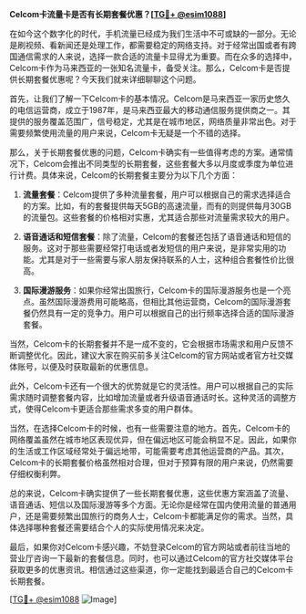 **Celcom卡流量卡是否有长期套餐优惠？[[TG💪+ @esim1088](https://t.me/s/esim1088)]**

在如今这个数字化的时代，手机流量已经成为我们生活中不可或缺的一部分。无论是刷视频、看新闻还是处理工作，都需要稳定的网络支持。对于经常出国或者有跨国通信需求的人来说，选择一款合适的流量卡显得尤为重要。而在众多的选择中，Celcom卡作为马来西亚的一张知名流量卡，备受关注。那么，Celcom卡是否提供长期套餐优惠呢？今天我们就来详细聊聊这个问题。

首先，让我们了解一下Celcom卡的基本情况。Celcom是马来西亚一家历史悠久的电信运营商，成立于1987年，是马来西亚最大的移动通信服务提供商之一。其提供的服务覆盖范围广，信号稳定，尤其是在城市地区，网络质量非常出色。对于需要频繁使用流量的用户来说，Celcom卡无疑是一个不错的选择。

那么，关于长期套餐优惠的问题，Celcom卡确实有一些值得考虑的方案。通常情况下，Celcom会推出不同类型的长期套餐，这些套餐大多以月度或季度为单位进行计费。具体来说，Celcom的长期套餐主要分为以下几个方面：

1. **流量套餐**：Celcom提供了多种流量套餐，用户可以根据自己的需求选择适合的方案。比如，有的套餐提供每天5GB的高速流量，而有的则提供每月30GB的流量包。这些套餐的价格相对实惠，尤其适合那些对流量需求较大的用户。

2. **语音通话和短信套餐**：除了流量，Celcom的套餐还包括了语音通话和短信的服务。这对于那些需要经常打电话或者发短信的用户来说，是非常实用的功能。尤其是对于一些需要与家人朋友保持联系的人士，这种组合套餐性价比很高。

3. **国际漫游服务**：如果你经常出国旅行，Celcom卡的国际漫游服务也是一个亮点。虽然国际漫游费用可能略高，但相比其他运营商，Celcom的国际漫游套餐仍然具有一定的竞争力。用户可以根据自己的出行频率选择合适的国际漫游套餐。

当然，Celcom卡的长期套餐并不是一成不变的，它会根据市场需求和用户反馈不断调整优化。因此，建议大家在购买前多关注Celcom的官方网站或者官方社交媒体账号，以便及时获取最新的优惠信息。

此外，Celcom卡还有一个很大的优势就是它的灵活性。用户可以根据自己的实际需求随时调整套餐内容，比如增加流量或者升级语音通话时长。这种灵活的调整方式，使得Celcom卡更适合那些需求多变的用户群体。

当然，在选择Celcom卡的时候，也有一些需要注意的地方。首先，Celcom卡的网络覆盖虽然在城市地区表现优异，但在偏远地区可能会稍显不足。因此，如果你的生活或工作区域经常处于偏远地带，可能需要考虑其他运营商的产品。其次，Celcom卡的长期套餐价格虽然相对合理，但对于预算有限的用户来说，仍然需要仔细权衡利弊。

总的来说，Celcom卡确实提供了一些长期套餐优惠，这些优惠方案涵盖了流量、语音通话、短信以及国际漫游等多个方面。无论你是经常在国内使用流量的普通用户，还是需要频繁出国旅行的商务人士，Celcom卡都能满足你的需求。当然，具体选择哪种套餐还需要结合个人的实际使用情况来决定。

最后，如果你对Celcom卡感兴趣，不妨登录Celcom的官方网站或者前往当地的营业厅咨询一下最新的套餐信息。同时，也可以通过Celcom的官方社交媒体平台获取更多的优惠资讯。相信通过这些渠道，你一定能找到最适合自己的Celcom卡长期套餐。

[[TG💪+ @esim1088](https://t.me/s/esim1088) ![Image](https://i.postimg.cc/4NQfJmqS/Snipaste-2025-05-13-00-14-12.png)]